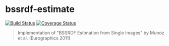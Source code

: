 bssrdf-estimate
===

[![Build Status](https://travis-ci.org/tatsy/bssrdf-estimate.svg)](https://travis-ci.org/tatsy/bssrdf-estimate)
[![Coverage Status](https://coveralls.io/repos/tatsy/bssrdf-estimate/badge.svg?branch=master&service=github)](https://coveralls.io/github/tatsy/bssrdf-estimate?branch=master)

> Implementation of "BSSRDF Estimation from Single Images" by Munoz et al. (Eurographics 2011)
